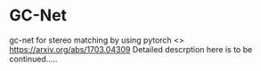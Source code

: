# GC-Net
gc-net for stereo matching by using pytorch
<<End-to-End Learning of Geometry and Context for Deep Stereo Regression>> https://arxiv.org/abs/1703.04309
Detailed descrption here is to be continued.....
